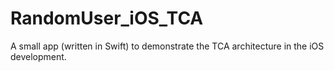 # RandomUser_iOS_TCA
A small app (written in Swift) to demonstrate the TCA architecture in the iOS development.
